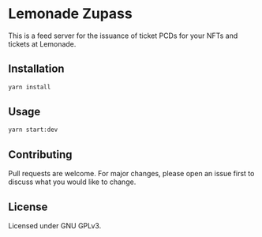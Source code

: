 # Lemonade Zupass

This is a feed server for the issuance of ticket PCDs for your NFTs and tickets at Lemonade.

## Installation


```bash
yarn install
```

## Usage

```bash
yarn start:dev
```

## Contributing

Pull requests are welcome. For major changes, please open an issue first
to discuss what you would like to change.

## License

Licensed under GNU GPLv3.
